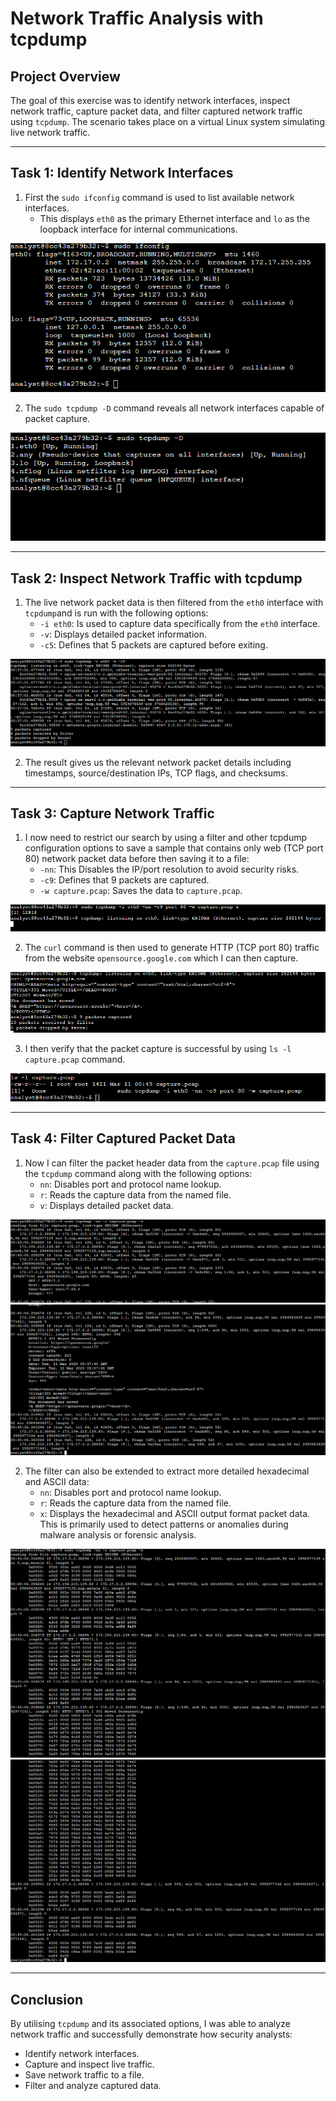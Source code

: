 # **Network Traffic Analysis with tcpdump**

## **Project Overview**
The goal of this exercise was to identify network interfaces, inspect network traffic, capture packet data, and filter captured network traffic using `tcpdump`. The scenario takes place on a virtual Linux system simulating live network traffic.

---

## **Task 1: Identify Network Interfaces**

1. First the `sudo ifconfig` command is used to list available network interfaces.
   - This displays `eth0` as the primary Ethernet interface and `lo` as the loopback interface 
 for internal communications.

![Alt Text](PKT%201.png)

2.  The `sudo tcpdump -D` command reveals all network interfaces capable of packet capture.

![Alt Text](PKT%202.png)

---

## **Task 2: Inspect Network Traffic with tcpdump**

1. The live network packet data is then filtered from the `eth0` interface with `tcpdump`and is run with the following options:
   - `-i eth0`: Is used to capture data specifically from the `eth0` interface.
   - `-v`: Displays detailed packet information.
   - `-c5`: Defines that 5 packets are captured before exiting.

![Alt Text](PKT%203.png)

2. The result gives us the relevant network packet details including timestamps, source/destination IPs, TCP flags, and checksums.

---

## **Task 3: Capture Network Traffic**

1. I now need to restrict our search by using a filter and other tcpdump configuration options to save a sample that contains only web (TCP port 80) network packet data before then saving it to a file:
   - `-nn`: This Disables the IP/port resolution to avoid security risks.
   - `-c9`: Defines that 9 packets are captured.
   - `-w capture.pcap`: Saves the data to `capture.pcap`.

![Alt Text](PKT%204.png)

2. The `curl` command is then used to generate HTTP (TCP port 80) traffic from the website `opensource.google.com` which I can then capture.

![Alt Text](PKT%205.png)

3. I then verify that the packet capture is successful by using `ls -l capture.pcap` command.

![Alt Text](PKT%206.png)

---

## **Task 4: Filter Captured Packet Data**

1. Now I can filter the packet header data from the `capture.pcap` file using the `tcpdump` command along with the following options:
   - `nn`: Disables port and protocol name lookup.
   - `r`: Reads the capture data from the named file.
   - `v`: Displays detailed packet data.

![Alt Text](PKT%207.png)
![Alt Text](PKT%207-2.png)
 


2. The filter can also be extended to extract more detailed hexadecimal and ASCII data:
   - `nn`: Disables port and protocol name lookup.
   - `r`: Reads the capture data from the named file.
   - `x`: Displays the hexadecimal and ASCII output format packet data. This is primarily used to detect patterns or anomalies during malware analysis or forensic analysis.

![Alt Text](PKT%208.png)
![Alt Text](PKT%208-2.png)

---

## **Conclusion**
By utilising `tcpdump` and its associated options, I was able to analyze network traffic and successfully demonstrate how security analysts:
- Identify network interfaces.
- Capture and inspect live traffic.
- Save network traffic to a file.
- Filter and analyze captured data.


